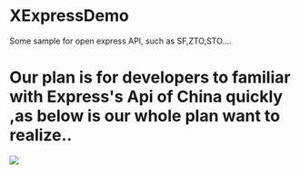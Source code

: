 # XExpressDemo
Some sample for open express API, such as SF,ZTO,STO.... 

# Our plan is for developers to familiar with Express's Api of China quickly ,as below is our whole plan want to realize.. 

![](https://github.com/sytpb/ImageCache/raw/master/Logo/foryou.gif)

